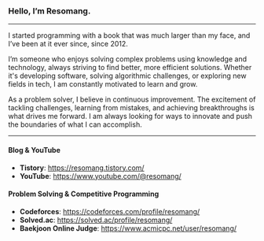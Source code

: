 ### Hello, I’m **Resomang**.

------

I started programming with a book that was much larger than my face, and I’ve been at it ever since, since 2012.

I’m someone who enjoys solving complex problems using knowledge and technology, always striving to find better, more efficient solutions. Whether it's developing software, solving algorithmic challenges, or exploring new fields in tech, I am constantly motivated to learn and grow.

As a problem solver, I believe in continuous improvement. The excitement of tackling challenges, learning from mistakes, and achieving breakthroughs is what drives me forward. I am always looking for ways to innovate and push the boundaries of what I can accomplish.

------

#### Blog & YouTube

- **Tistory**: https://resomang.tistory.com/
- **YouTube**: https://www.youtube.com/@resomang/

#### Problem Solving & Competitive Programming

- **Codeforces**: https://codeforces.com/profile/resomang/
- **Solved.ac**: https://solved.ac/profile/resomang/
- **Baekjoon Online Judge**: https://www.acmicpc.net/user/resomang/
